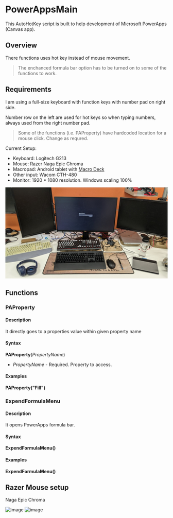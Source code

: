 # PowerAppsMain

This AutoHotKey script is built to help development of Microsoft PowerApps (Canvas app).

## Overview

There functions uses hot key instead of mouse movement.

> The enchanced formula bar option has to be turned on to some of the functions to work.

## Requirements

I am using a full-size keyboard with function keys with number pad on right side.

Number row on the left are used for hot keys so when typing numbers, always used from the right number pad.

> Some of the functions (i.e. PAProperty) have hardcoded location for a mouse click. Change as requred.

Current Setup:
- Keyboard: Logitech G213
- Mouse: Razer Naga Epic Chroma
- Macropad: Android tablet with [Macro Deck](https://www.macrodeck.org/)
- Other input: Wacom CTH-480
- Monitor: 1920 * 1080 resolution. Windows scaling 100%

![Desk](image/DeskSetup.jpg "Title")

## Functions

### PAProperty

#### Description

It directly goes to a properties value within given property name

#### Syntax

**PAProperty**(*PropertyName*)

* *PropertyName* - Required.  Property to access.


#### Examples

**PAProperty("Fill")**

### ExpendFormulaMenu

#### Description

It opens PowerApps formula bar.

#### Syntax

**ExpendFormulaMenu()**

#### Examples

**ExpendFormulaMenu()**

## Razer Mouse setup
Naga Epic Chroma

![image](https://user-images.githubusercontent.com/30095306/159597038-d1ba989f-d52e-454c-ac7f-c8a4d8502702.png)
![image](https://user-images.githubusercontent.com/30095306/159597057-eeefbdb7-9f95-444b-b98e-fe50f8c0ef14.png)



